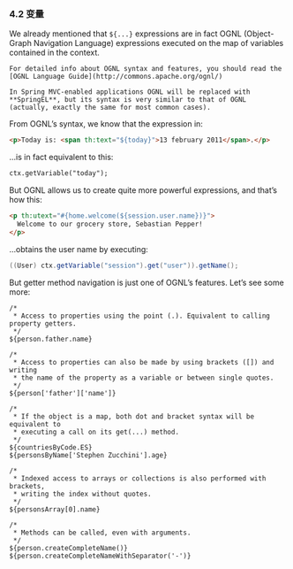### 4.2 变量

We already mentioned that `${...}` expressions are in fact OGNL (Object-Graph Navigation Language) expressions executed on the map of variables contained in the context.
```
For detailed info about OGNL syntax and features, you should read the [OGNL Language Guide](http://commons.apache.org/ognl/)

In Spring MVC-enabled applications OGNL will be replaced with **SpringEL**, but its syntax is very similar to that of OGNL (actually, exactly the same for most common cases).
```
From OGNL’s syntax, we know that the expression in:
```html
<p>Today is: <span th:text="${today}">13 february 2011</span>.</p>
```
…is in fact equivalent to this:
```html
ctx.getVariable("today");
```
But OGNL allows us to create quite more powerful expressions, and that’s how this:
```html
<p th:utext="#{home.welcome(${session.user.name})}">
  Welcome to our grocery store, Sebastian Pepper!
</p>
```
…obtains the user name by executing:
```java
((User) ctx.getVariable("session").get("user")).getName();
```
But getter method navigation is just one of OGNL’s features. Let’s see some more:
```
/*
 * Access to properties using the point (.). Equivalent to calling property getters.
 */
${person.father.name}

/*
 * Access to properties can also be made by using brackets ([]) and writing 
 * the name of the property as a variable or between single quotes.
 */
${person['father']['name']}

/*
 * If the object is a map, both dot and bracket syntax will be equivalent to 
 * executing a call on its get(...) method.
 */
${countriesByCode.ES}
${personsByName['Stephen Zucchini'].age}

/*
 * Indexed access to arrays or collections is also performed with brackets, 
 * writing the index without quotes.
 */
${personsArray[0].name}

/*
 * Methods can be called, even with arguments.
 */
${person.createCompleteName()}
${person.createCompleteNameWithSeparator('-')}
```